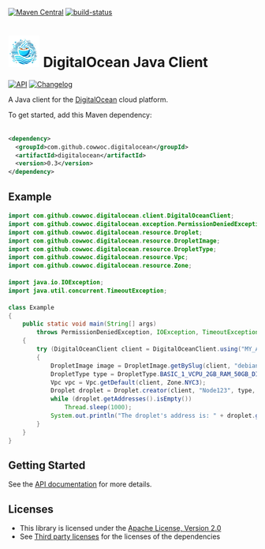 [![Maven Central](https://maven-badges.herokuapp.com/maven-central/com.github.cowwoc.digitalocean/digitalocean/badge.svg)](https://search.maven.org/search?q=g:com.github.cowwoc.digitalocean)
[![build-status](../../workflows/Build/badge.svg)](../../actions?query=workflow%3Abuild)

# <img src="docs/logo.svg" width=64 height=64 alt="logo"> DigitalOcean Java Client

[![API](https://img.shields.io/badge/api_docs-5B45D5.svg)](https://cowwoc.github.io/digitalocean/0.3/docs/api/)
[![Changelog](https://img.shields.io/badge/changelog-A345D5.svg)](docs/changelog.md)

A Java client for the [DigitalOcean](https://www.digitalocean.com/) cloud platform.

To get started, add this Maven dependency:

```xml

<dependency>
  <groupId>com.github.cowwoc.digitalocean</groupId>
  <artifactId>digitalocean</artifactId>
  <version>0.3</version>
</dependency>
```

## Example

```java
import com.github.cowwoc.digitalocean.client.DigitalOceanClient;
import com.github.cowwoc.digitalocean.exception.PermissionDeniedException;
import com.github.cowwoc.digitalocean.resource.Droplet;
import com.github.cowwoc.digitalocean.resource.DropletImage;
import com.github.cowwoc.digitalocean.resource.DropletType;
import com.github.cowwoc.digitalocean.resource.Vpc;
import com.github.cowwoc.digitalocean.resource.Zone;

import java.io.IOException;
import java.util.concurrent.TimeoutException;

class Example
{
	public static void main(String[] args)
		throws PermissionDeniedException, IOException, TimeoutException, InterruptedException
	{
		try (DigitalOceanClient client = DigitalOceanClient.using("MY_ACCESS_TOKEN"))
		{
			DropletImage image = DropletImage.getBySlug(client, "debian-12-x64");
			DropletType type = DropletType.BASIC_1_VCPU_2GB_RAM_50GB_DISK;
			Vpc vpc = Vpc.getDefault(client, Zone.NYC3);
			Droplet droplet = Droplet.creator(client, "Node123", type, image, vpc).create();
			while (droplet.getAddresses().isEmpty())
				Thread.sleep(1000);
			System.out.println("The droplet's address is: " + droplet.getAddresses().getFirst());
		}
	}
}
```

## Getting Started

See the [API documentation](https://cowwoc.github.io/digitalocean/0.3/docs/api/) for more details.

## Licenses

* This library is licensed under the [Apache License, Version 2.0](LICENSE)
* See [Third party licenses](LICENSE-3RD-PARTY.md) for the licenses of the dependencies